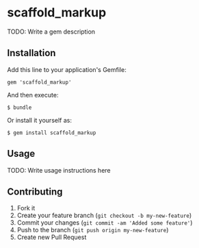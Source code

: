 # scaffold_markup

TODO: Write a gem description

## Installation

Add this line to your application's Gemfile:

    gem 'scaffold_markup'

And then execute:

    $ bundle

Or install it yourself as:

    $ gem install scaffold_markup

## Usage

TODO: Write usage instructions here

## Contributing

1. Fork it
2. Create your feature branch (`git checkout -b my-new-feature`)
3. Commit your changes (`git commit -am 'Added some feature'`)
4. Push to the branch (`git push origin my-new-feature`)
5. Create new Pull Request
